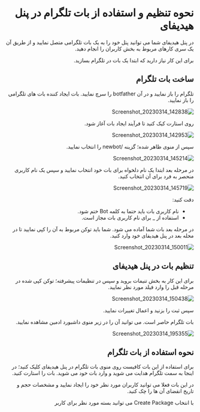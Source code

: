 
<div dir="rtl">

# نحوه تنظیم و استفاده از بات تلگرام در پنل هیدیفای

در پنل هیدیفای شما می توانید پنل خود را به یک بات تلگرامی متصل نمایید و از طریق آن یک سری کارهای مربوط به بخش کاربران را انجام دهید.

برای این کار نیاز دارید که ابتدا یک بات در تلگرام بسازید.

## ساخت بات تلگرام

تلگرام را باز نمایید و در آن botfather را سرچ نمایید. بات ایجاد کننده بات های تلگرامی را باز نمایید.

![Screenshot_20230314_142838](https://user-images.githubusercontent.com/125398461/225078284-c19909fb-5c03-45d4-9666-9919ae4536f4.png)

روی استارت کیک کنید تا فرآیند ایجاد بات آغاز شود.

![Screenshot_20230314_142953](https://user-images.githubusercontent.com/125398461/225078412-8f265e5a-5931-449f-b637-7347f3fd5149.png)

سپس از منوی ظاهر شده؛ گزینه /newbot را انتخاب نمایید.

![Screenshot_20230314_145214](https://user-images.githubusercontent.com/125398461/225078637-fe42b07d-b879-4957-9cd1-e47a95d94470.png)

در مرحله بعد ابتدا یک نام دلخواه برای بات خود انتخاب نمایید و سپس یک نام کاربری منحصر به فرد برای آن انتخاب کنید.

![Screenshot_20230314_145719](https://user-images.githubusercontent.com/125398461/225079343-e49da78f-7101-49ef-b7e0-dfa7e9739847.png)

دقت کنید:
* نام کاربری بات باید حتما به کلمه Bot ختم شود.
* استفاده از _ برای نام کاربری بات مجاز است.

در مرحله بعد بات شما آماده می شود. شما باید توکن مربوط به آن را کپی نمایید تا در محله بعد در پنل هیدیفای خود وارد کنید.

![Screenshot_20230314_150011](https://user-images.githubusercontent.com/125398461/225080375-829cc66f-ec6d-4d23-84c4-bee1a4d662ae.png)


## تنظیم بات در پنل هیدیفای

برای این کار به بخش تنیمات بروید و سپس در تنظیمات پیشرفته؛ توکن کپی شده در مرحله قبل را وارد فیلد مورد نظر نمایید.

![Screenshot_20230314_150438](https://user-images.githubusercontent.com/125398461/225081399-e482aeea-3983-4126-b1f3-dbc21c0e2357.png)

سپس ثبت را بزنید و اعمال تغییرات نمایید.

بات تلگرام حاصر است. می توانید آن را در زیر منوی داشبورد ادمین مشاهده نمایید.

![Screenshot_20230314_195355](https://user-images.githubusercontent.com/125398461/225081321-878596ee-249a-4405-8113-848f20b50e18.png)


## نحوه استفاده از بات تلگرام

برای استفاده از این بات کافیست روی منوی بات تلگرام در پنل هیدیفای کلیک کنید؛ در اینجا به سمت تلگرام هدایت می شوید و وارد بات خود می شوید. بات را استارت کنید.

در این بات فعلا می توانید کاربران مورد نظر خود را ایجاد نمایید و مشخصات حجم و تاریخ انقضای آن ها را چک کنید.

با انتخاب Create Package می توانید بسته مورد نظر برای کاربر